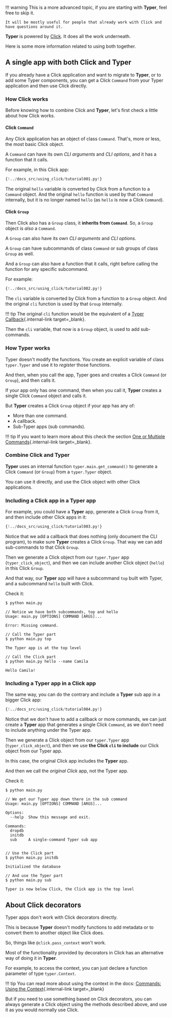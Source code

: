 !!! warning
    This is a more advanced topic, if you are starting with **Typer**, feel free to skip it.

    It will be mostly useful for people that already work with Click and have questions around it.

**Typer** is powered by <a href="https://click.palletsprojects.com" class="external-link" target="_blank">Click</a>. It does all the work underneath.

Here is some more information related to using both together.

## A single app with both Click and **Typer**

If you already have a Click application and want to migrate to **Typer**, or to add some Typer components, you can get a Click `Command` from your Typer application and then use Click directly.

### How Click works

Before knowing how to combine Click and **Typer**, let's first check a little about how Click works.

#### Click `Command`

Any Click application has an object of class `Command`. That's, more or less, the most basic Click object.

A `Command` can have its own *CLI arguments* and *CLI options*, and it has a function that it calls.

For example, in this Click app:

```Python hl_lines="7  14"
{!../docs_src/using_click/tutorial001.py!}
```

The original `hello` variable is converted by Click from a function to a `Command` object. And the original `hello` function is used by that `Command` internally, but it is no longer named `hello` (as `hello` is now a Click `Command`).

#### Click `Group`

Then Click also has a `Group` class, it **inherits from `Command`**. So, a `Group` object is *also* a `Command`.

A `Group` can also have its own *CLI arguments* and *CLI options*.

A `Group` can have subcommands of class `Command` or sub groups of class `Group` as well.

And a `Group` can also have a function that it calls, right before calling the function for any specific subcommand.

For example:

```Python hl_lines="5  19 20"
{!../docs_src/using_click/tutorial002.py!}
```

The `cli` variable is converted by Click from a function to a `Group` object. And the original `cli` function is used by that `Group` internally.

!!! tip
    The original `cli` function would be the equivalent of a [Typer Callback](./commands/callback.md){.internal-link target=_blank}.

Then the `cli` variable, that now is a `Group` object, is used to add sub-commands.

### How **Typer** works

Typer doesn't modify the functions. You create an explicit variable of class `typer.Typer` and use it to *register* those functions.

And then, when you call the app, Typer goes and creates a Click `Command` (or `Group`), and then calls it.

If your app only has one command, then when you call it, **Typer** creates a single Click `Command` object and calls it.

But **Typer** creates a Click `Group` object if your app has any of:

* More than one command.
* A callback.
* Sub-Typer apps (sub commands).

!!! tip
    If you want to learn more about this check the section [One or Multiple Commands](./commands/one-or-multiple.md){.internal-link target=_blank}.

### Combine Click and **Typer**

**Typer** uses an internal function `typer.main.get_command()` to generate a Click `Command` (or `Group`) from a `typer.Typer` object.

You can use it directly, and use the Click object with other Click applications.

### Including a Click app in a **Typer** app

For example, you could have a **Typer** app, generate a Click `Group` from it, and then include other Click apps in it:

```Python hl_lines="15 16  29  31  34"
{!../docs_src/using_click/tutorial003.py!}
```

Notice that we add a callback that does nothing (only document the CLI program), to make sure **Typer** creates a Click `Group`. That way we can add sub-commands to that Click `Group`.

Then we generate a Click object from our `typer.Typer` app (`typer_click_object`), and then we can include another Click object (`hello`) in this Click `Group`.

And that way, our **Typer** app will have a subcommand `top` built with Typer, and a subcommand `hello` built with Click.

Check it:

<div class="termy">

```console
$ python main.py

// Notice we have both subcommands, top and hello
Usage: main.py [OPTIONS] COMMAND [ARGS]...

Error: Missing command.

// Call the Typer part
$ python main.py top

The Typer app is at the top level

// Call the Click part
$ python main.py hello --name Camila

Hello Camila!
```

</div>

### Including a **Typer** app in a Click app

The same way, you can do the contrary and include a **Typer** sub app in a bigger Click app:

```Python hl_lines="31  33  36"
{!../docs_src/using_click/tutorial004.py!}
```

Notice that we don't have to add a callback or more commands, we can just create a **Typer** app that generates a single Click `Command`, as we don't need to include anything under the Typer app.

Then we generate a Click object from our `typer.Typer` app (`typer_click_object`), and then we use **the Click `cli` to include** our Click object from our Typer app.

In this case, the original Click app includes the **Typer** app.

And then we call the *original Click* app, not the Typer app.

Check it:

<div class="termy">

```console
$ python main.py

// We get our Typer app down there in the sub command
Usage: main.py [OPTIONS] COMMAND [ARGS]...

Options:
  --help  Show this message and exit.

Commands:
  dropdb
  initdb
  sub     A single-command Typer sub app


// Use the Click part
$ python main.py initdb

Initialized the database

// And use the Typer part
$ python main.py sub

Typer is now below Click, the Click app is the top level
```

</div>

## About Click decorators

Typer apps don't work with Click decorators directly.

This is because **Typer** doesn't modify functions to add metadata or to convert them to another object like Click does.

So, things like `@click.pass_context` won't work.

Most of the functionality provided by decorators in Click has an alternative way of doing it in **Typer**.

For example, to access the context, you can just declare a function parameter of type `typer.Context`.

!!! tip
    You can read more about using the context in the docs: [Commands: Using the Context](commands/context.md){.internal-link target=_blank}

But if you need to use something based on Click decorators, you can always generate a Click object using the methods described above, and use it as you would normally use Click.
